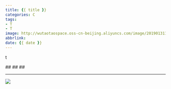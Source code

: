 ```yaml
---
title: {{ title }}
categories: C
tags:
- T
- T
image: http://wutaotaospace.oss-cn-beijing.aliyuncs.com/image/201901311.jpg
abbrlink: 
date: {{ date }}
---
```

<p class="description">t</p>
<!-- more -->
##
##
##
<hr />
<img src="http://wutaotaospace.oss-cn-beijing.aliyuncs.com/image/201901311.jpg" class="full-image" />
